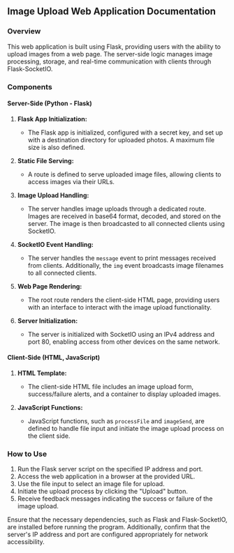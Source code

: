 ## Image Upload Web Application Documentation

### Overview

This web application is built using Flask, providing users with the ability to upload images from a web page. The server-side logic manages image processing, storage, and real-time communication with clients through Flask-SocketIO.

### Components

#### Server-Side (Python - Flask)

1. **Flask App Initialization:**
   - The Flask app is initialized, configured with a secret key, and set up with a destination directory for uploaded photos. A maximum file size is also defined.

2. **Static File Serving:**
   - A route is defined to serve uploaded image files, allowing clients to access images via their URLs.

3. **Image Upload Handling:**
   - The server handles image uploads through a dedicated route. Images are received in base64 format, decoded, and stored on the server. The image is then broadcasted to all connected clients using SocketIO.

4. **SocketIO Event Handling:**
   - The server handles the `message` event to print messages received from clients. Additionally, the `img` event broadcasts image filenames to all connected clients.

5. **Web Page Rendering:**
   - The root route renders the client-side HTML page, providing users with an interface to interact with the image upload functionality.

6. **Server Initialization:**
   - The server is initialized with SocketIO using an IPv4 address and port 80, enabling access from other devices on the same network.

#### Client-Side (HTML, JavaScript)

1. **HTML Template:**
   - The client-side HTML file includes an image upload form, success/failure alerts, and a container to display uploaded images.

2. **JavaScript Functions:**
   - JavaScript functions, such as `processFile` and `imageSend`, are defined to handle file input and initiate the image upload process on the client side.

### How to Use

1. Run the Flask server script on the specified IP address and port.
2. Access the web application in a browser at the provided URL.
3. Use the file input to select an image file for upload.
4. Initiate the upload process by clicking the "Upload" button.
5. Receive feedback messages indicating the success or failure of the image upload.

Ensure that the necessary dependencies, such as Flask and Flask-SocketIO, are installed before running the program. Additionally, confirm that the server's IP address and port are configured appropriately for network accessibility.

